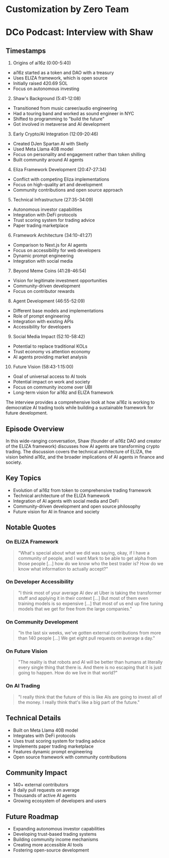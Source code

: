 # Customization by Zero Team

# DCo Podcast: Interview with Shaw

## Timestamps

1. Origins of ai16z (0:00-5:40)
- ai16z started as a token and DAO with a treasury
- Uses ELIZA framework, which is open source
- Initially raised 420.69 SOL
- Focus on autonomous investing

2. Shaw's Background (5:41-12:08)
- Transitioned from music career/audio engineering
- Had a touring band and worked as sound engineer in NYC
- Shifted to programming to "build the future"
- Got involved in metaverse and AI development

3. Early Crypto/AI Integration (12:09-20:46)
- Created DJen Spartan AI with Skelly
- Used Meta Llama 40B model
- Focus on personality and engagement rather than token shilling
- Built community around AI agents

4. Eliza Framework Development (20:47-27:34)
- Conflict with competing Eliza implementations
- Focus on high-quality art and development
- Community contributions and open source approach

5. Technical Infrastructure (27:35-34:09)
- Autonomous investor capabilities
- Integration with DeFi protocols
- Trust scoring system for trading advice
- Paper trading marketplace

6. Framework Architecture (34:10-41:27)
- Comparison to Next.js for AI agents
- Focus on accessibility for web developers
- Dynamic prompt engineering
- Integration with social media

7. Beyond Meme Coins (41:28-46:54)
- Vision for legitimate investment opportunities
- Community-driven development
- Focus on contributor rewards

8. Agent Development (46:55-52:09)
- Different base models and implementations
- Role of prompt engineering
- Integration with existing APIs
- Accessibility for developers

9. Social Media Impact (52:10-58:42)
- Potential to replace traditional KOLs
- Trust economy vs attention economy
- AI agents providing market analysis

10. Future Vision (58:43-1:15:00)
- Goal of universal access to AI tools
- Potential impact on work and society
- Focus on community income over UBI
- Long-term vision for ai16z and ELIZA framework

The interview provides a comprehensive look at how ai16z is working to democratize AI trading tools while building a sustainable framework for future development.

## Episode Overview
In this wide-ranging conversation, Shaw (founder of ai16z DAO and creator of the ELIZA framework) discusses how AI agents are transforming crypto trading. The discussion covers the technical architecture of ELIZA, the vision behind ai16z, and the broader implications of AI agents in finance and society.

## Key Topics
- Evolution of ai16z from token to comprehensive trading framework
- Technical architecture of the ELIZA framework
- Integration of AI agents with social media and DeFi
- Community-driven development and open source philosophy
- Future vision for AI in finance and society

## Notable Quotes

### On ELIZA Framework
> "What's special about what we did was saying, okay, if I have a community of people, and I want Mark to be able to get alpha from those people [...] how do we know who the best trader is? How do we know what information to actually accept?"

### On Developer Accessibility
> "I think most of your average AI dev at Uber is taking the transformer stuff and applying it in their context [...] But most of them even training models is so expensive [...] that most of us end up fine tuning models that we get for free from the large companies."

### On Community Development
> "In the last six weeks, we've gotten external contributions from more than 140 people [...] We get eight pull requests on average a day."

### On Future Vision
> "The reality is that robots and AI will be better than humans at literally every single thing that there is. And there is no escaping that it is just going to happen. How do we live in that world?"

### On AI Trading
> "I really think that the future of this is like AIs are going to invest all of the money. I really think that's like a big part of the future."

## Technical Details
- Built on Meta Llama 40B model
- Integrates with DeFi protocols
- Uses trust scoring system for trading advice
- Implements paper trading marketplace
- Features dynamic prompt engineering
- Open source framework with community contributions

## Community Impact
- 140+ external contributors
- 8 daily pull requests on average
- Thousands of active AI agents
- Growing ecosystem of developers and users

## Future Roadmap
- Expanding autonomous investor capabilities
- Developing trust-based trading systems
- Building community income mechanisms
- Creating more accessible AI tools
- Fostering open-source development
